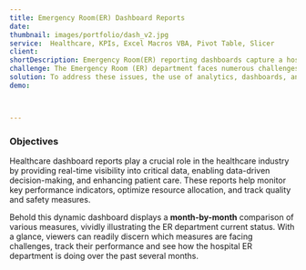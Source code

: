 ```yaml
---
title: Emergency Room(ER) Dashboard Reports
date:
thumbnail: images/portfolio/dash_v2.jpg
service:  Healthcare, KPIs, Excel Macros VBA, Pivot Table, Slicer
client:
shortDescription: Emergency Room(ER) reporting dashboards capture a hospital's performance metrics on a monthly, quarterly, or yearly basis. ER Department can effectively analyze successes and failures, allowing them to to adjust strategies accordingly, building on successes and overcoming challenges. 
challenge: The Emergency Room (ER) department faces numerous challenges, including patient overcrowding, resource management, long wait times, and ensuring quality care.
solution: To address these issues, the use of analytics, dashboards, and reporting tools becomes crucial. These technologies allow the ER to analyze patient data, optimize resource allocation, monitor key performance indicators, and improve patient outcomes. Additionally, they aid in predicting patient volumes, managing staff efficiently, and enhancing overall patient care during both regular operations and emergency situations.
demo: 



---
```



### Objectives

Healthcare dashboard reports play a crucial role in the healthcare industry by providing real-time visibility into critical data, enabling data-driven decision-making, and enhancing patient care. These reports help monitor key performance indicators, optimize resource allocation, and track quality and safety measures. 

Behold this dynamic dashboard displays a **month-by-month** comparison of various measures, vividly illustrating the ER department current status. With a glance, viewers can readily discern which measures are facing challenges, track their performance and see how the hospital ER department is doing over the past several months. 











